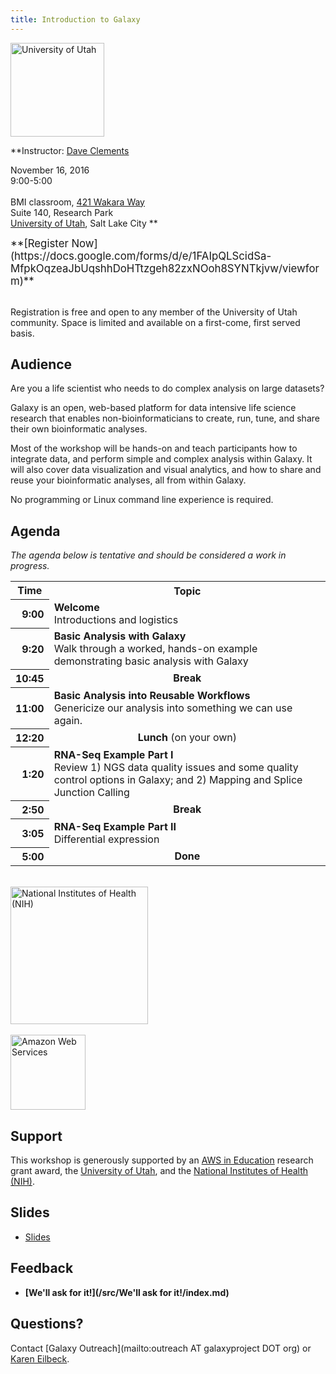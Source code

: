 ```yaml
---
title: Introduction to Galaxy
---
```

<div class='center'>
<a href='http://utah.edu/'><img src="/src/images/Logos/UUtah.png" alt="University of Utah" width="150" /></a>



**Instructor: [Dave Clements](/src/DaveClements/index.md)

November 16, 2016<br />
9:00-5:00<br /><br />
BMI classroom, [421 Wakara Way](https://goo.gl/maps/ByLvhZ5bdXF2)<br /> 
Suite 140, Research Park <br />
[University of Utah](http://utah.edu/), Salt Lake City
**
</div>


<div class='center'>
<span style="font-size: larger;"> **[Register Now](https://docs.google.com/forms/d/e/1FAIpQLScidSa-MfpkOqzeaJbUqshhDoHTtzgeh82zxNOoh8SYNTkjvw/viewform)** </span>
</div><br />

Registration is free and open to any member of the University of Utah community. Space is limited and available on a first-come, first served basis.

## Audience

Are you a life scientist who needs to do complex analysis on large datasets?

Galaxy is an open, web-based platform for data intensive life science research that enables non-bioinformaticians to create, run, tune, and share their own bioinformatic analyses.

Most of the workshop will be hands-on and teach participants how to integrate data, and perform simple and complex analysis within Galaxy.  It will also cover data visualization and visual analytics, and how to share and reuse your bioinformatic analyses, all from within Galaxy.

No programming or Linux command line experience is required.

## Agenda

*The agenda below is tentative and should be considered a work in progress.*

<table>
  <tr class="th" >
    <th> Time </th>
    <th> Topic </th>
  </tr>
  <tr>
    <th style=" text-align: right;"> 9:00 </th>
    <td> <strong>Welcome</strong><div class='indent'>Introductions and logistics</div> </td>
  </tr>
  <tr>
    <th style=" text-align: right;"> 9:20 </th>
    <td> <strong>Basic Analysis with Galaxy</strong><div class='indent'>Walk through a worked, hands-on example demonstrating basic analysis with Galaxy</div> </td>
  </tr>
  <tr>
    <th style=" text-align: right;"> 10:45 </th>
    <td style=" text-align: center;"> <strong>Break</strong> </td>
  </tr>
  <tr>
    <th style=" text-align: right;"> 11:00 </th>
    <td> <strong>Basic Analysis into Reusable Workflows</strong><div class='indent'>Genericize our analysis into something we can use again.</div> </td>
  </tr>
  <tr>
    <th style=" text-align: right;"> 12:20 </th>
    <td style=" text-align: center;"> <strong>Lunch</strong> (on your own) </td>
  </tr>
  <tr>
    <th style=" text-align: right;"> 1:20 </th>
    <td> <strong>RNA-Seq Example Part I</strong><div class='indent'>Review 1) NGS data quality issues and some quality control options in Galaxy; and 2) Mapping and Splice Junction Calling</div> </td>
  </tr>
  <tr>
    <th style=" text-align: right;"> 2:50 </th>
    <td style=" text-align: center;"> <strong>Break</strong> </td>
  </tr>
  <tr>
    <th style=" text-align: right;"> 3:05 </th>
    <td> <strong>RNA-Seq Example Part II</strong><div class='indent'> Differential expression</div> </td>
  </tr>
  <tr>
    <th style=" text-align: right;"> 5:00 </th>
    <td style=" text-align: center;"> <strong>Done</strong> </td>
  </tr>
</table>



<div class='right'><br />
<a href='http://www.nih.gov/'><img src="/src/images/Logos/NIHwithTagline.png" alt="National Institutes of Health (NIH)" width="220" /></a><br /><br />
<div class='right'><a href='http://aws.amazon.com/'><img src="/src/images/Logos/AWSLogo.png" alt="Amazon Web Services" width="120" /></a></div></div>

## Support

This workshop is generously supported by an [AWS in Education](http://aws.amazon.com/education/) research grant award, the [University of Utah](http://utah.edu/), and the [National Institutes of Health (NIH)](http://www.nih.gov/).

## Slides

* [Slides](PLACEHOLDER_ATTACHMENT_URL/src/Documents/Presentations/2016UUtahWorkshop.pdf)

## Feedback

* **[We'll ask for it!](/src/We'll ask for it!/index.md)**

## Questions?

Contact [Galaxy Outreach](mailto:outreach AT galaxyproject DOT org) or [Karen Eilbeck](http://www.bioscience.utah.edu/faculty/molecular-biology-faculty/eilbeck/eilbeck.php).
